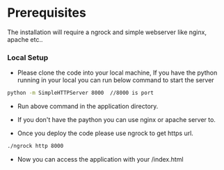 # Prerequisites 

The installation will require a ngrock and simple webserver like nginx, apache etc..


### Local Setup
* Please clone the code into your local machine, If you have the python running in your local you can run below command to start the server
 ```sh
python -m SimpleHTTPServer 8000  //8000 is port
```
* Run above command in the application directory.

* If you don't have the paython you can use nginx or apache server to.

* Once you deploy the code please use ngrock to get https url.
```sh
./ngrock http 8000
```
* Now you can access the application with your <ngrockurl>/index.html




